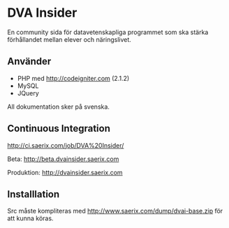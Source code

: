 DVA Insider
===================
En community sida för datavetenskapliga programmet som ska stärka förhållandet mellan elever och näringslivet.

Använder
--------------------
* PHP med http://codeigniter.com (2.1.2)
* MySQL
* JQuery

All dokumentation sker på svenska.

Continuous Integration
--------------------
http://ci.saerix.com/job/DVA%20Insider/

Beta: http://beta.dvainsider.saerix.com

Produktion: http://dvainsider.saerix.com

Installlation
--------------------
Src måste kompliteras med http://www.saerix.com/dump/dvai-base.zip för att kunna köras.